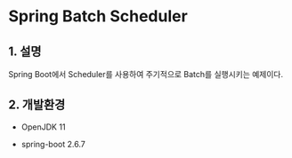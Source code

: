 # Spring Batch Scheduler

## 1. 설명
Spring Boot에서 Scheduler를 사용하여 주기적으로 Batch를 실행시키는 예제이다.

## 2. 개발환경

* OpenJDK 11

* spring-boot 2.6.7
